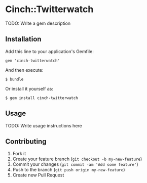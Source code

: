 # Cinch::Twitterwatch

TODO: Write a gem description

## Installation

Add this line to your application's Gemfile:

    gem 'cinch-twitterwatch'

And then execute:

    $ bundle

Or install it yourself as:

    $ gem install cinch-twitterwatch

## Usage

TODO: Write usage instructions here

## Contributing

1. Fork it
2. Create your feature branch (`git checkout -b my-new-feature`)
3. Commit your changes (`git commit -am 'Add some feature'`)
4. Push to the branch (`git push origin my-new-feature`)
5. Create new Pull Request
